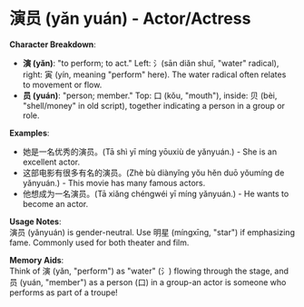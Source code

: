 # **演员 (yǎn yuán) - Actor/Actress**

**Character Breakdown**:  
- **演 (yǎn)**: "to perform; to act." Left: 氵(sān diǎn shuǐ, "water" radical), right: 寅 (yín, meaning "perform" here). The water radical often relates to movement or flow.  
- **员 (yuán)**: "person; member." Top: 口 (kǒu, "mouth"), inside: 贝 (bèi, "shell/money" in old script), together indicating a person in a group or role.

**Examples**:  
- 她是一名优秀的演员。(Tā shì yī míng yōuxiù de yǎnyuán.) - She is an excellent actor.  
- 这部电影有很多有名的演员。(Zhè bù diànyǐng yǒu hěn duō yǒumíng de yǎnyuán.) - This movie has many famous actors.  
- 他想成为一名演员。(Tā xiǎng chéngwéi yī míng yǎnyuán.) - He wants to become an actor.

**Usage Notes**:  
演员 (yǎnyuán) is gender-neutral. Use 明星 (míngxīng, "star") if emphasizing fame. Commonly used for both theater and film.

**Memory Aids**:  
Think of 演 (yǎn, "perform") as "water" (氵) flowing through the stage, and 员 (yuán, "member") as a person (口) in a group-an actor is someone who performs as part of a troupe!